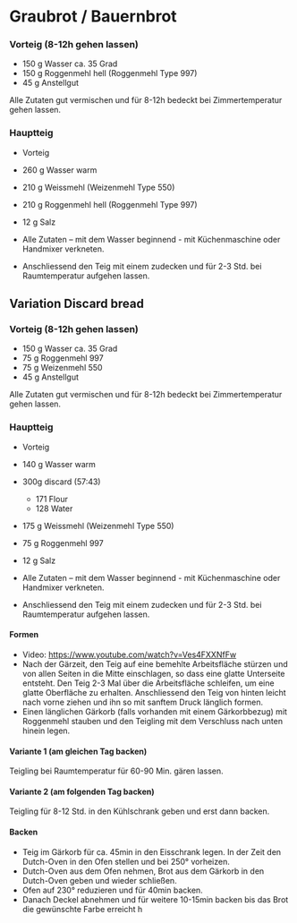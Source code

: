 # Graubrot / Bauernbrot

### Vorteig (8-12h gehen lassen)

- 150 g Wasser ca. 35 Grad
- 150 g Roggenmehl hell (Roggenmehl Type 997)
- 45 g Anstellgut

Alle Zutaten gut vermischen und für 8-12h bedeckt bei Zimmertemperatur gehen lassen.

### Hauptteig
- Vorteig
- 260 g Wasser warm
- 210 g Weissmehl (Weizenmehl Type 550)
- 210 g Roggenmehl hell (Roggenmehl Type 997)
- 12 g Salz

- Alle Zutaten – mit dem Wasser beginnend - mit Küchenmaschine oder Handmixer verkneten.
- Anschliessend den Teig mit einem zudecken und für 2-3 Std. bei Raumtemperatur aufgehen lassen.

## Variation Discard bread
### Vorteig (8-12h gehen lassen)

- 150 g Wasser ca. 35 Grad
- 75 g Roggenmehl 997
- 75 g Weizenmehl 550
- 45 g Anstellgut

Alle Zutaten gut vermischen und für 8-12h bedeckt bei Zimmertemperatur gehen lassen.

### Hauptteig
- Vorteig
- 140 g Wasser warm
- 300g discard (57:43) 
	- 171 Flour
	- 128 Water
- 175 g Weissmehl (Weizenmehl Type 550)
- 75 g Roggenmehl 997
- 12 g Salz

- Alle Zutaten – mit dem Wasser beginnend - mit Küchenmaschine oder Handmixer verkneten.
- Anschliessend den Teig mit einem zudecken und für 2-3 Std. bei Raumtemperatur aufgehen lassen.

#### Formen
- Video: https://www.youtube.com/watch?v=Ves4FXXNfFw
- Nach der Gärzeit, den Teig auf eine bemehlte Arbeitsfläche stürzen und von allen Seiten in die Mitte einschlagen, so dass eine glatte Unterseite entsteht. Den Teig 2-3 Mal über die Arbeitsfläche schleifen, um eine glatte Oberfläche zu erhalten. Anschliessend den Teig von hinten leicht nach vorne ziehen und ihn so mit sanftem Druck länglich formen.
- Einen länglichen Gärkorb (falls vorhanden mit einem Gärkorbbezug) mit Roggenmehl stauben und den Teigling mit dem Verschluss nach unten hinein legen.

#### Variante 1 (am gleichen Tag backen)
Teigling bei Raumtemperatur für 60-90 Min. gären lassen.
#### Variante 2 (am folgenden Tag backen)
Teigling für 8-12 Std. in den Kühlschrank geben und erst dann backen.

#### Backen
- Teig im Gärkorb für ca. 45min in den Eisschrank legen. In der Zeit den Dutch-Oven in den Ofen stellen und bei 250° vorheizen.
- Dutch-Oven aus dem Ofen nehmen, Brot aus dem Gärkorb in den Dutch-Oven geben und wieder schließen.
- Ofen auf 230° reduzieren und für 40min backen.
- Danach Deckel abnehmen und für weitere 10-15min backen bis das Brot die gewünschte Farbe erreicht h